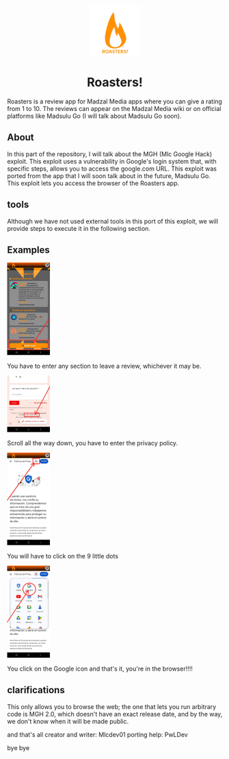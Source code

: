 <div align="center">
<img src="../.github/icons/roasters.png" width="120">
<br>
<h1>Roasters!</h1>
</div>


Roasters is a review app for Madzal Media apps where you can give a rating from 1 to 10. The reviews can appear on the Madzal Media wiki or on official platforms like Madsulu Go (I will talk about Madsulu Go soon).

## About 

In this part of the repository, I will talk about the MGH (Mlc Google Hack) exploit. This exploit uses a vulnerability in Google's login system that, with specific steps, allows you to access the google.com URL. This exploit was ported from the app that I will soon talk about in the future, Madsulu Go. This exploit lets you access the browser of the Roasters app.

## tools

Although we have not used external tools in this port of this exploit, we will provide steps to execute it in the following section.

## Examples

<img src="../.github/icons/step_1_roasters.jpg" width="100">

You have to enter any section to leave a review, whichever it may be.

<img src="../.github/icons/step_2_roasters.jpg" width="100">

Scroll all the way down, you have to enter the privacy policy.

<img src="../.github/icons/step_3_roasters.jpg" width="100">

You will have to click on the 9 little dots

<img src="../.github/icons/meow.jpg" width="100">

You click on the Google icon and that's it, you're in the browser!!!!

## clarifications

This only allows you to browse the web; the one that lets you run arbitrary code is MGH 2.0, which doesn't have an exact release date, and by the way, we don't know when it will be made public.

and that's all
creator and writer: Mlcdev01
porting help: PwLDev

bye bye
